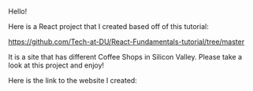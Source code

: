Hello!

Here is a React project that I created based off of this tutorial:

https://github.com/Tech-at-DU/React-Fundamentals-tutorial/tree/master

It is a site that has different Coffee Shops in Silicon Valley. Please take a look at this project and enjoy!

Here is the link to the website I created:


